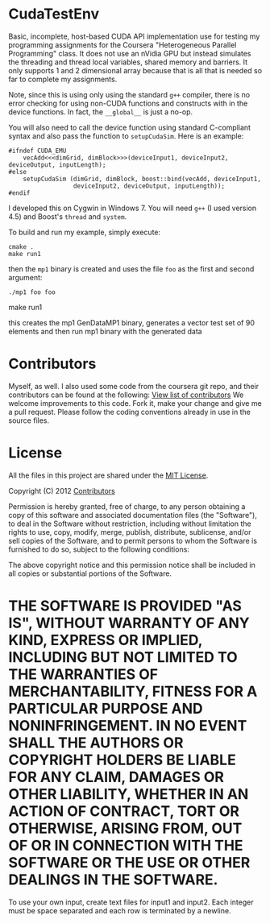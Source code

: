 CudaTestEnv
===========

Basic, incomplete, host-based CUDA API implementation use for testing my
programming assignments for the Coursera "Heterogeneous Parallel
Programming" class. It does not use an nVidia GPU but instead simulates the
threading and thread local variables, shared memory and barriers.  It only
supports 1 and 2 dimensional array because that is all that is needed so far
to complete my assignments.

Note, since this is using only using the standard `g++` compiler, there is
no error checking for using non-CUDA functions and constructs with in the
device functions. In fact, the `__global__` is just a no-op.

You will also need to call the device function using standard C-compliant
syntax and also pass the function to `setupCudaSim`. Here is an example:

    #ifndef CUDA_EMU
        vecAdd<<<dimGrid, dimBlock>>>(deviceInput1, deviceInput2, deviceOutput, inputLength);
    #else
        setupCudaSim (dimGrid, dimBlock, boost::bind(vecAdd, deviceInput1,
                      deviceInput2, deviceOutput, inputLength));
    #endif

I developed this on Cygwin in Windows 7. You will need `g++` (I used version
4.5) and Boost's `thread` and `system`.

To build and run my example, simply execute:

    cmake .
    make run1

then the `mp1` binary is created and uses the file `foo` as the first and
second argument:

    ./mp1 foo foo

make run1

this creates the mp1 GenDataMP1 binary, generates a vector test set of 90
elements and then run mp1 binary with the generated data

Contributors 
============

Myself, as well. I also used some code from the coursera git repo, and their contributors can be found at the following: 
[View list of contributors](https://github.com/ashwin/coursera-heterogeneous/contributors)
We welcome improvements to this code. Fork it, make your change and give me a pull request. Please follow the coding conventions already in use in the source files.


License
=======

All the files in this project are shared under the
[MIT License](http://opensource.org/licenses/mit-license.php).

Copyright (C) 2012
[Contributors](https://github.com/ashwin/coursera-heterogeneous/contributors)

Permission is hereby granted, free of charge, to any person obtaining a copy
of this software and associated documentation files (the "Software"), to
deal in the Software without restriction, including without limitation the
rights to use, copy, modify, merge, publish, distribute, sublicense, and/or
sell copies of the Software, and to permit persons to whom the Software is
furnished to do so, subject to the following conditions:

The above copyright notice and this permission notice shall be included in
all copies or substantial portions of the Software.

THE SOFTWARE IS PROVIDED "AS IS", WITHOUT WARRANTY OF ANY KIND, EXPRESS OR IMPLIED, INCLUDING BUT NOT LIMITED TO THE WARRANTIES OF MERCHANTABILITY, FITNESS FOR A PARTICULAR PURPOSE AND NONINFRINGEMENT. IN NO EVENT SHALL THE AUTHORS OR COPYRIGHT HOLDERS BE LIABLE FOR ANY CLAIM, DAMAGES OR OTHER LIABILITY, WHETHER IN AN ACTION OF CONTRACT, TORT OR OTHERWISE, ARISING FROM, OUT OF OR IN CONNECTION WITH THE SOFTWARE OR THE USE OR OTHER DEALINGS IN THE SOFTWARE.
=======

To use your own input, create text files for input1 and input2. Each integer
must be space separated and each row is terminated by a newline.
